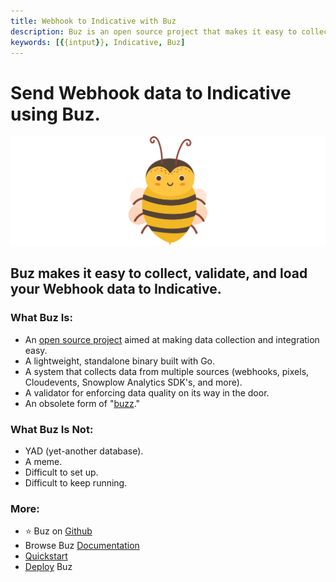 ```yaml
---
title: Webhook to Indicative with Buz
description: Buz is an open source project that makes it easy to collect, validate, and load Webhook data to Indicative.
keywords: [{{intput}}, Indicative, Buz]
---
```


# Send Webhook data to Indicative using Buz.

![buzz](../../../static/img/buzz.png)


## Buz makes it easy to collect, validate, and load your Webhook data to Indicative.


### What Buz Is:

- An [open source project](https://github.com/silverton-io/buz) aimed at making data collection and integration easy.
- A lightweight, standalone binary built with Go.
- A system that collects data from multiple sources (webhooks, pixels, Cloudevents, Snowplow Analytics SDK's, and more).
- A validator for enforcing data quality on its way in the door.
- An obsolete form of "[buzz](https://www.merriam-webster.com/dictionary/buzz)."


### What Buz Is Not:

- YAD (yet-another database).
- A meme.
- Difficult to set up.
- Difficult to keep running.


### More:
- ⭐ Buz on [Github](https://github.com/silverton-io/buz)
- Browse Buz [Documentation](/)
- [Quickstart](/examples/quickstart)
- [Deploy](category/deploying-buz) Buz
